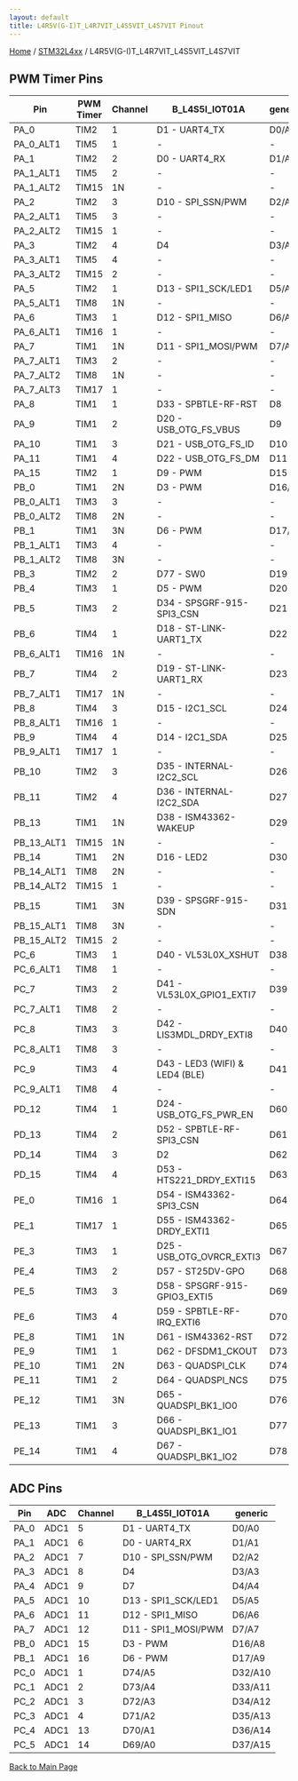 ```yaml
---
layout: default
title: L4R5V(G-I)T_L4R7VIT_L4S5VIT_L4S7VIT Pinout
---
```


[Home](../../index.md) / [STM32L4xx](../index.md) / L4R5V(G-I)T_L4R7VIT_L4S5VIT_L4S7VIT

## PWM Timer Pins

| Pin | PWM Timer | Channel | B_L4S5I_IOT01A | generic |
| --- | --- | --- | --- | --- |
| PA_0 | TIM2 | 1 | D1 - UART4_TX | D0/A0 |
| PA_0_ALT1 | TIM5 | 1 | - | - |
| PA_1 | TIM2 | 2 | D0 - UART4_RX | D1/A1 |
| PA_1_ALT1 | TIM5 | 2 | - | - |
| PA_1_ALT2 | TIM15 | 1N | - | - |
| PA_2 | TIM2 | 3 | D10 - SPI_SSN/PWM | D2/A2 |
| PA_2_ALT1 | TIM5 | 3 | - | - |
| PA_2_ALT2 | TIM15 | 1 | - | - |
| PA_3 | TIM2 | 4 | D4 | D3/A3 |
| PA_3_ALT1 | TIM5 | 4 | - | - |
| PA_3_ALT2 | TIM15 | 2 | - | - |
| PA_5 | TIM2 | 1 | D13 - SPI1_SCK/LED1 | D5/A5 |
| PA_5_ALT1 | TIM8 | 1N | - | - |
| PA_6 | TIM3 | 1 | D12 - SPI1_MISO | D6/A6 |
| PA_6_ALT1 | TIM16 | 1 | - | - |
| PA_7 | TIM1 | 1N | D11 - SPI1_MOSI/PWM | D7/A7 |
| PA_7_ALT1 | TIM3 | 2 | - | - |
| PA_7_ALT2 | TIM8 | 1N | - | - |
| PA_7_ALT3 | TIM17 | 1 | - | - |
| PA_8 | TIM1 | 1 | D33 - SPBTLE-RF-RST | D8 |
| PA_9 | TIM1 | 2 | D20 - USB_OTG_FS_VBUS | D9 |
| PA_10 | TIM1 | 3 | D21 - USB_OTG_FS_ID | D10 |
| PA_11 | TIM1 | 4 | D22 - USB_OTG_FS_DM | D11 |
| PA_15 | TIM2 | 1 | D9 - PWM | D15 |
| PB_0 | TIM1 | 2N | D3 - PWM | D16/A8 |
| PB_0_ALT1 | TIM3 | 3 | - | - |
| PB_0_ALT2 | TIM8 | 2N | - | - |
| PB_1 | TIM1 | 3N | D6 - PWM | D17/A9 |
| PB_1_ALT1 | TIM3 | 4 | - | - |
| PB_1_ALT2 | TIM8 | 3N | - | - |
| PB_3 | TIM2 | 2 | D77 - SW0 | D19 |
| PB_4 | TIM3 | 1 | D5 - PWM | D20 |
| PB_5 | TIM3 | 2 | D34 - SPSGRF-915-SPI3_CSN | D21 |
| PB_6 | TIM4 | 1 | D18 - ST-LINK-UART1_TX | D22 |
| PB_6_ALT1 | TIM16 | 1N | - | - |
| PB_7 | TIM4 | 2 | D19 - ST-LINK-UART1_RX | D23 |
| PB_7_ALT1 | TIM17 | 1N | - | - |
| PB_8 | TIM4 | 3 | D15 - I2C1_SCL | D24 |
| PB_8_ALT1 | TIM16 | 1 | - | - |
| PB_9 | TIM4 | 4 | D14 - I2C1_SDA | D25 |
| PB_9_ALT1 | TIM17 | 1 | - | - |
| PB_10 | TIM2 | 3 | D35 - INTERNAL-I2C2_SCL | D26 |
| PB_11 | TIM2 | 4 | D36 - INTERNAL-I2C2_SDA | D27 |
| PB_13 | TIM1 | 1N | D38 - ISM43362-WAKEUP | D29 |
| PB_13_ALT1 | TIM15 | 1N | - | - |
| PB_14 | TIM1 | 2N | D16 - LED2 | D30 |
| PB_14_ALT1 | TIM8 | 2N | - | - |
| PB_14_ALT2 | TIM15 | 1 | - | - |
| PB_15 | TIM1 | 3N | D39 - SPSGRF-915-SDN | D31 |
| PB_15_ALT1 | TIM8 | 3N | - | - |
| PB_15_ALT2 | TIM15 | 2 | - | - |
| PC_6 | TIM3 | 1 | D40 - VL53L0X_XSHUT | D38 |
| PC_6_ALT1 | TIM8 | 1 | - | - |
| PC_7 | TIM3 | 2 | D41 - VL53L0X_GPIO1_EXTI7 | D39 |
| PC_7_ALT1 | TIM8 | 2 | - | - |
| PC_8 | TIM3 | 3 | D42 - LIS3MDL_DRDY_EXTI8 | D40 |
| PC_8_ALT1 | TIM8 | 3 | - | - |
| PC_9 | TIM3 | 4 | D43 - LED3 (WIFI) & LED4 (BLE) | D41 |
| PC_9_ALT1 | TIM8 | 4 | - | - |
| PD_12 | TIM4 | 1 | D24 - USB_OTG_FS_PWR_EN | D60 |
| PD_13 | TIM4 | 2 | D52 - SPBTLE-RF-SPI3_CSN | D61 |
| PD_14 | TIM4 | 3 | D2 | D62 |
| PD_15 | TIM4 | 4 | D53 - HTS221_DRDY_EXTI15 | D63 |
| PE_0 | TIM16 | 1 | D54 - ISM43362-SPI3_CSN | D64 |
| PE_1 | TIM17 | 1 | D55 - ISM43362-DRDY_EXTI1 | D65 |
| PE_3 | TIM3 | 1 | D25 - USB_OTG_OVRCR_EXTI3 | D67 |
| PE_4 | TIM3 | 2 | D57 - ST25DV-GPO | D68 |
| PE_5 | TIM3 | 3 | D58 - SPSGRF-915-GPIO3_EXTI5 | D69 |
| PE_6 | TIM3 | 4 | D59 - SPBTLE-RF-IRQ_EXTI6 | D70 |
| PE_8 | TIM1 | 1N | D61 - ISM43362-RST | D72 |
| PE_9 | TIM1 | 1 | D62 - DFSDM1_CKOUT | D73 |
| PE_10 | TIM1 | 2N | D63 - QUADSPI_CLK | D74 |
| PE_11 | TIM1 | 2 | D64 - QUADSPI_NCS | D75 |
| PE_12 | TIM1 | 3N | D65 - QUADSPI_BK1_IO0 | D76 |
| PE_13 | TIM1 | 3 | D66 - QUADSPI_BK1_IO1 | D77 |
| PE_14 | TIM1 | 4 | D67 - QUADSPI_BK1_IO2 | D78 |


## ADC Pins

| Pin | ADC | Channel | B_L4S5I_IOT01A | generic |
| --- | --- | --- | --- | --- |
| PA_0 | ADC1 | 5 | D1 - UART4_TX | D0/A0 |
| PA_1 | ADC1 | 6 | D0 - UART4_RX | D1/A1 |
| PA_2 | ADC1 | 7 | D10 - SPI_SSN/PWM | D2/A2 |
| PA_3 | ADC1 | 8 | D4 | D3/A3 |
| PA_4 | ADC1 | 9 | D7 | D4/A4 |
| PA_5 | ADC1 | 10 | D13 - SPI1_SCK/LED1 | D5/A5 |
| PA_6 | ADC1 | 11 | D12 - SPI1_MISO | D6/A6 |
| PA_7 | ADC1 | 12 | D11 - SPI1_MOSI/PWM | D7/A7 |
| PB_0 | ADC1 | 15 | D3 - PWM | D16/A8 |
| PB_1 | ADC1 | 16 | D6 - PWM | D17/A9 |
| PC_0 | ADC1 | 1 | D74/A5 | D32/A10 |
| PC_1 | ADC1 | 2 | D73/A4 | D33/A11 |
| PC_2 | ADC1 | 3 | D72/A3 | D34/A12 |
| PC_3 | ADC1 | 4 | D71/A2 | D35/A13 |
| PC_4 | ADC1 | 13 | D70/A1 | D36/A14 |
| PC_5 | ADC1 | 14 | D69/A0 | D37/A15 |


[Back to Main Page](../../index.md)